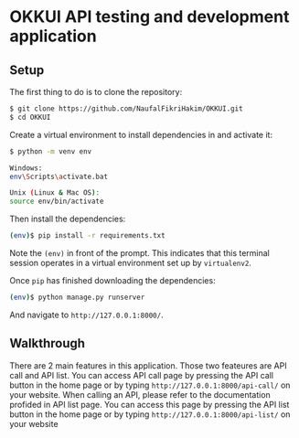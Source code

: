 # OKKUI API testing and development application

## Setup

The first thing to do is to clone the repository:

```sh
$ git clone https://github.com/NaufalFikriHakim/OKKUI.git
$ cd OKKUI
```

Create a virtual environment to install dependencies in and activate it:

```sh
$ python -m venv env
```
```sh
Windows:
env\Scripts\activate.bat
```
```sh
Unix (Linux & Mac OS):
source env/bin/activate
```

Then install the dependencies:

```sh
(env)$ pip install -r requirements.txt
```
Note the `(env)` in front of the prompt. This indicates that this terminal
session operates in a virtual environment set up by `virtualenv2`.

Once `pip` has finished downloading the dependencies:
```sh
(env)$ python manage.py runserver
```
And navigate to `http://127.0.0.1:8000/`.

## Walkthrough

There are 2 main features in this application. Those two feateures are API call and API list.
You can access API call page by pressing the API call button in the home page or by typing `http://127.0.0.1:8000/api-call/` on your website.
When calling an API, please refer to the documentation profided in API list page. You can access this page by pressing the API list button in the home page or by typing `http://127.0.0.1:8000/api-list/` on your website